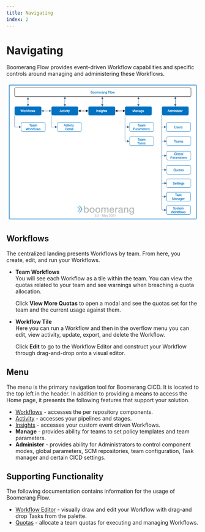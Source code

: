```yaml
---
title: Navigating
index: 2
---
```


# Navigating

Boomerang Flow provides event-driven Workflow capabilities and specific controls around managing and administering these Workflows.

![Boomerang Flow Navigation](./assets/img/boomerang-flow-navigation.png)

## Workflows

The centralized landing presents Workflows by team. From here, you create, edit, and run your Workflows.

- **Team Workflows**  
  You will see each Workflow as a tile within the team. You can view the quotas related to your team and see warnings when breaching a quota allocation.

  Click **View More Quotas** to open a modal and see the quotas set for the team and the current usage against them.

- **Workflow Tile**  
  Here you can run a Workflow and then in the overflow menu you can edit, view activity, update, export, and delete the Workflow.

  Click **Edit** to go to the Workflow Editor and construct your Workflow through drag-and-drop onto a visual editor.

## Menu

The menu is the primary navigation tool for Boomerang CICD. It is located to the top left in the header. In addition to providing a means to access the Home page, it presents the following features that support your solution.

- [Workflows](/docs/boomerang-flow/getting-to-know/Workflows) - accesses the per repository components.
- [Activity](/docs/boomerang-flow/getting-to-know/activity) - accesses your pipelines and stages.
- [Insights](/docs/boomerang-flow/getting-to-know/insights) - accesses your custom event driven Workflows.
- **Manage** - provides ability for teams to set policy templates and team parameters.
- **Administer** - provides ability for Administrators to control component modes, global parameters, SCM repositories, team configuration, Task manager and certain CICD settings.

## Supporting Functionality

The following documentation contains information for the usage of Boomerang Flow.

- [Workflow Editor](/docs/boomerang-flow/getting-to-know/workflow-editor) - visually draw and edit your Workflow with drag-and drop Tasks from the palette.
- [Quotas](/docs/boomerang-flow/getting-to-know/quotas) - allocate a team quotas for executing and managing Workflows.
